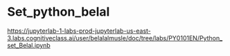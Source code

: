 # Set_python_belal

https://jupyterlab-1-labs-prod-jupyterlab-us-east-3.labs.cognitiveclass.ai/user/belalalmusle/doc/tree/labs/PY0101EN/Python_set_Belal.ipynb
